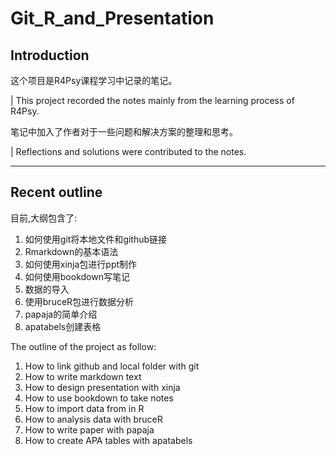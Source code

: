 # Git_R_and_Presentation

## Introduction

这个项目是R4Psy课程学习中记录的笔记。

|  This project recorded the notes mainly from the learning process of R4Psy.

笔记中加入了作者对于一些问题和解决方案的整理和思考。

|  Reflections and solutions were contributed to the notes.

------------------------------------------------------------------------

## Recent outline

目前,大纲包含了:

1.  如何使用git将本地文件和github链接<br>
2.  Rmarkdown的基本语法<br>
3.  如何使用xinja包进行ppt制作<br>
4.  如何使用bookdown写笔记<br>
5.  数据的导入<br>
6.  使用bruceR包进行数据分析<br>
7.  papaja的简单介绍<br>
8.  apatabels创建表格<br>

The outline of the project as follow:

1.  How to link github and local folder with git<br>
2.  How to write markdown text<br>
3.  How to design presentation with xinja<br>
4.  How to use bookdown to take notes<br>
5.  How to import data from in R<br>
6.  How to analysis data with bruceR<br>
7.  How to write paper with papaja<br>
8.  How to create APA tables with apatabels<br>
